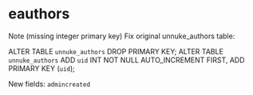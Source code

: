 # eauthors

Note (missing integer primary key)
Fix original unnuke_authors table:

ALTER TABLE `unnuke_authors` DROP PRIMARY KEY;
ALTER TABLE `unnuke_authors` ADD `uid` INT NOT NULL AUTO_INCREMENT FIRST, ADD PRIMARY KEY (`uid`);

New fields:
`admincreated`  
 


